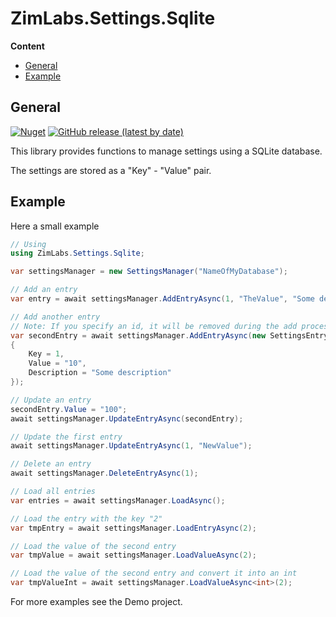 # ZimLabs.Settings.Sqlite

**Content**

- [General](#general)
- [Example](#example)

## General

[![Nuget](https://img.shields.io/nuget/v/ZimLabs.Settings.Sqlite)](https://www.nuget.org/packages/ZimLabs.Settings.Sqlite) [![GitHub release (latest by date)](https://img.shields.io/github/v/release/InvaderZim85/ZimLabs.Settings.Sqlite)](https://github.com/InvaderZim85/ZimLabs.Settings.Sqlite/releases)

This library provides functions to manage settings using a SQLite database.

The settings are stored as a "Key" - "Value" pair. 

## Example

Here a small example

```csharp
// Using
using ZimLabs.Settings.Sqlite;

var settingsManager = new SettingsManager("NameOfMyDatabase");

// Add an entry
var entry = await settingsManager.AddEntryAsync(1, "TheValue", "Some description");

// Add another entry
// Note: If you specify an id, it will be removed during the add process
var secondEntry = await settingsManager.AddEntryAsync(new SettingsEntry
{
    Key = 1,
    Value = "10",
    Description = "Some description"
});

// Update an entry
secondEntry.Value = "100";
await settingsManager.UpdateEntryAsync(secondEntry);

// Update the first entry
await settingsManager.UpdateEntryAsync(1, "NewValue");

// Delete an entry
await settingsManager.DeleteEntryAsync(1);

// Load all entries
var entries = await settingsManager.LoadAsync();

// Load the entry with the key "2"
var tmpEntry = await settingsManager.LoadEntryAsync(2);

// Load the value of the second entry
var tmpValue = await settingsManager.LoadValueAsync(2);

// Load the value of the second entry and convert it into an int
var tmpValueInt = await settingsManager.LoadValueAsync<int>(2);
```

For more examples see the Demo project.